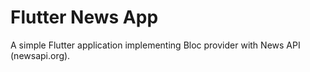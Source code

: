 # Flutter News App

A simple Flutter application implementing Bloc provider with News API (newsapi.org).
